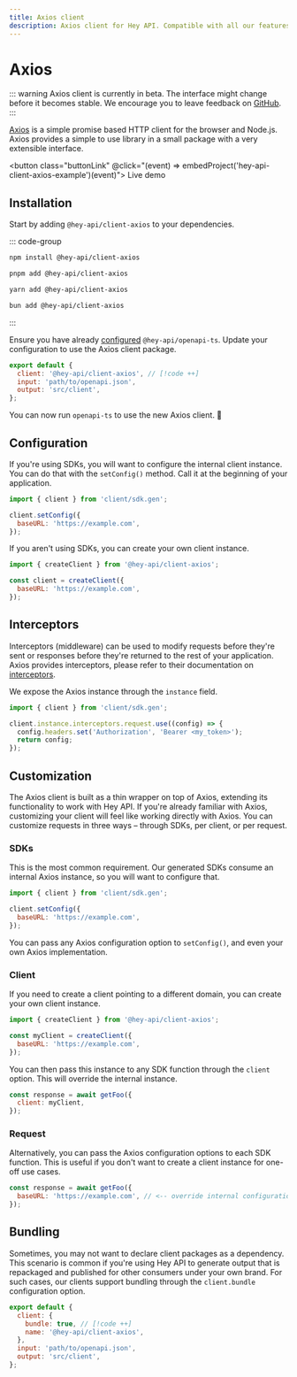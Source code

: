```yaml
---
title: Axios client
description: Axios client for Hey API. Compatible with all our features.
---
```


<script setup>
import { embedProject } from '../../embed'
</script>

# Axios

::: warning
Axios client is currently in beta. The interface might change before it becomes stable. We encourage you to leave feedback on [GitHub](https://github.com/hey-api/openapi-ts/issues).
:::

[Axios](https://axios-http.com/) is a simple promise based HTTP client for the browser and Node.js. Axios provides a simple to use library in a small package with a very extensible interface.

<button class="buttonLink" @click="(event) => embedProject('hey-api-client-axios-example')(event)">
Live demo
</button>

## Installation

Start by adding `@hey-api/client-axios` to your dependencies.

::: code-group

```sh [npm]
npm install @hey-api/client-axios
```

```sh [pnpm]
pnpm add @hey-api/client-axios
```

```sh [yarn]
yarn add @hey-api/client-axios
```

```sh [bun]
bun add @hey-api/client-axios
```

:::

Ensure you have already [configured](/openapi-ts/get-started) `@hey-api/openapi-ts`. Update your configuration to use the Axios client package.

```js
export default {
  client: '@hey-api/client-axios', // [!code ++]
  input: 'path/to/openapi.json',
  output: 'src/client',
};
```

You can now run `openapi-ts` to use the new Axios client. 🎉

## Configuration

If you're using SDKs, you will want to configure the internal client instance. You can do that with the `setConfig()` method. Call it at the beginning of your application.

```js
import { client } from 'client/sdk.gen';

client.setConfig({
  baseURL: 'https://example.com',
});
```

If you aren't using SDKs, you can create your own client instance.

```js
import { createClient } from '@hey-api/client-axios';

const client = createClient({
  baseURL: 'https://example.com',
});
```

## Interceptors

Interceptors (middleware) can be used to modify requests before they're sent or responses before they're returned to the rest of your application. Axios provides interceptors, please refer to their documentation on [interceptors](https://axios-http.com/docs/interceptors).

We expose the Axios instance through the `instance` field.

```js
import { client } from 'client/sdk.gen';

client.instance.interceptors.request.use((config) => {
  config.headers.set('Authorization', 'Bearer <my_token>');
  return config;
});
```

## Customization

The Axios client is built as a thin wrapper on top of Axios, extending its functionality to work with Hey API. If you're already familiar with Axios, customizing your client will feel like working directly with Axios. You can customize requests in three ways – through SDKs, per client, or per request.

### SDKs

This is the most common requirement. Our generated SDKs consume an internal Axios instance, so you will want to configure that.

```js
import { client } from 'client/sdk.gen';

client.setConfig({
  baseURL: 'https://example.com',
});
```

You can pass any Axios configuration option to `setConfig()`, and even your own Axios implementation.

### Client

If you need to create a client pointing to a different domain, you can create your own client instance.

```js
import { createClient } from '@hey-api/client-axios';

const myClient = createClient({
  baseURL: 'https://example.com',
});
```

You can then pass this instance to any SDK function through the `client` option. This will override the internal instance.

```js
const response = await getFoo({
  client: myClient,
});
```

### Request

Alternatively, you can pass the Axios configuration options to each SDK function. This is useful if you don't want to create a client instance for one-off use cases.

```js
const response = await getFoo({
  baseURL: 'https://example.com', // <-- override internal configuration
});
```

## Bundling

Sometimes, you may not want to declare client packages as a dependency. This scenario is common if you're using Hey API to generate output that is repackaged and published for other consumers under your own brand. For such cases, our clients support bundling through the `client.bundle` configuration option.

```js
export default {
  client: {
    bundle: true, // [!code ++]
    name: '@hey-api/client-axios',
  },
  input: 'path/to/openapi.json',
  output: 'src/client',
};
```

<!--@include: ../../examples.md-->
<!--@include: ../../sponsorship.md-->
